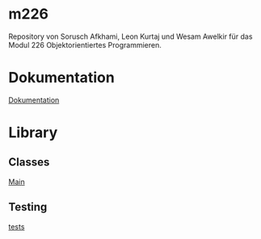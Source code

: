 # m226
Repository von Sorusch Afkhami, Leon Kurtaj und Wesam Awelkir für das Modul 226 Objektorientiertes Programmieren. 

# Dokumentation
[Dokumentation](Dokumentation/diagrams)

# Library


## Classes
[Main](Project_library/the_library/src/main/java)

## Testing
[tests](Project_library/the_library/src/test/java)

